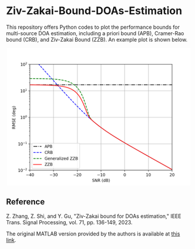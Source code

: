 # Ziv-Zakai-Bound-DOAs-Estimation

This repository offers Python codes to plot the performance bounds for multi-source DOA estimation, including a priori bound (APB), Cramer-Rao bound (CRB), and Ziv-Zakai Bound (ZZB). An example plot is shown below.

<div style="text-align: center;">
    <img src="Example.png" alt="Example Plot" width="500"/>
</div>

## Reference

Z. Zhang, Z. Shi, and Y. Gu, "Ziv-Zakai bound for DOAs estimation," IEEE Trans. Signal Processing, vol. 71, pp. 136-149, 2023.

The original MATLAB version provided by the authors is available at [this link](https://sites.google.com/view/yujiegu/code).
